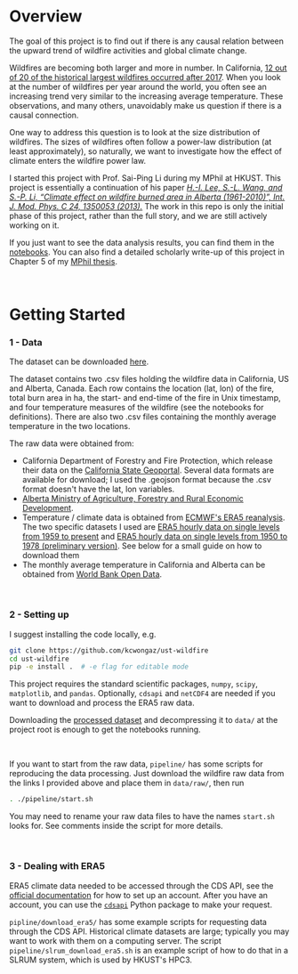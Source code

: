 # Overview
The goal of this project is to find out if there is any causal relation between the upward trend of wildfire activities and global climate change. 

Wildfires are becoming both larger and more in number. In California, [12 out of 20 of the historical largest wildfires occurred after 2017](https://en.wikipedia.org/wiki/List_of_California_wildfires). When you look at the number of wildfires per year around the world, you often see an increasing trend very similar to the increasing average temperature. These observations, and many others, unavoidably make us question if there is a causal connection.

One way to address this question is to look at the size distribution of wildfires. The sizes of wildfires often follow a power-law distribution (at least approximately), so naturally, we want to investigate how the effect of climate enters the wildfire power law.

I started this project with Prof. Sai-Ping Li during my MPhil at HKUST. This project is essentially a continuation of his paper [*H.-I. Lee, S.-L. Wang, and S.-P. Li, “Climate effect on wildfire burned area in Alberta (1961-2010)”, Int. J. Mod. Phys. C 24, 1350053 (2013).*](https://arxiv.org/abs/1909.11934) The work in this repo is only the initial phase of this project, rather than the full story, and we are still actively working on it.

If you just want to see the data analysis results, you can find them in the [notebooks](https://nbviewer.org/github/kcwongaz/ust_wildfire/tree/master/notebooks/). You can also find a detailed scholarly write-up of this project in Chapter 5 of my [MPhil thesis](https://drive.google.com/file/d/1wgr3l9psxnW8qiUr-FL-vXN2wRbjcxAC/view?usp=sharing).

<br>

# Getting Started

### 1 - Data
The dataset can be downloaded [here](https://drive.google.com/file/d/10Ff7UBt1Fg68EvGE-uMLrt5f4aQGI6RW/view?usp=sharing).

The dataset contains two .csv files holding the wildfire data in California, US and Alberta, Canada. Each row contains the location (lat, lon) of the fire, total burn area in ha, the start- and end-time of the fire in Unix timestamp, and four temperature measures of the wildfire (see the notebooks for definitions). There are also two .csv files containing the monthly average temperature in the two locations.

The raw data were obtained from:
- California Department of Forestry and Fire Protection, which release their data on the [California State Geoportal](https://gis.data.ca.gov/datasets/CALFIRE-Forestry::california-fire-perimeters-1950/explore?location=37.442493%2C-118.992700%2C6.86). Several data formats are available for download; I used the .geojson format because the .csv format doesn't have the lat, lon variables.
- [Alberta Ministry of Agriculture, Forestry and Rural Economic Development](https://wildfire.alberta.ca/resources/historical-data/historical-wildfire-database.aspx).
- Temperature / climate data is obtained from [ECMWF's ERA5 reanalysis](https://www.ecmwf.int/en/forecasts/datasets/reanalysis-datasets/era5). The two specific datasets I used are [ERA5 hourly data on single levels from 1959 to present](https://cds.climate.copernicus.eu/cdsapp#!/dataset/reanalysis-era5-single-levels?tab=overview) and [ERA5 hourly data on single levels from 1950 to 1978 (preliminary version)](https://cds.climate.copernicus.eu/cdsapp#!/dataset/reanalysis-era5-single-levels-preliminary-back-extension?tab=overview). See below for a small guide on how to download them
- The monthly average temperature in California and Alberta can be obtained from [World Bank Open Data](https://data.worldbank.org/). 

<br>

### 2 - Setting up

I suggest installing the code locally, e.g.

```bash
git clone https://github.com/kcwongaz/ust-wildfire
cd ust-wildfire
pip -e install .  # -e flag for editable mode
```

This project requires the standard scientific packages, `numpy`, `scipy`, `matplotlib`, and `pandas`. Optionally, `cdsapi` and `netCDF4` are needed if you want to download and process the ERA5 raw data.

Downloading the [processed dataset](https://drive.google.com/file/d/10Ff7UBt1Fg68EvGE-uMLrt5f4aQGI6RW/view?usp=sharing) and decompressing it to `data/` at the project root is enough to get the notebooks running.

<br>

If you want to start from the raw data, `pipeline/` has some scripts for reproducing the data processing. Just download the wildfire raw data from the links I provided above and place them in `data/raw/`, then run 

```bash
. ./pipeline/start.sh 
```

You may need to rename your raw data files to have the names `start.sh` looks for. See comments inside the script for more details.


<br>

### 3 - Dealing with ERA5

ERA5 climate data needed to be accessed through the CDS API, see the [official documentation](https://cds.climate.copernicus.eu/api-how-to) for how to set up an account. After you have an account, you can use the [`cdsapi`](https://pypi.org/project/cdsapi/) Python package to make your request.

`pipline/download_era5/` has some example scripts for requesting data through the CDS API. Historical climate datasets are large; typically you may want to work with them on a computing server. The script `pipeline/slrum_download_era5.sh` is an example script of how to do that in a SLRUM system, which is used by HKUST's HPC3.
